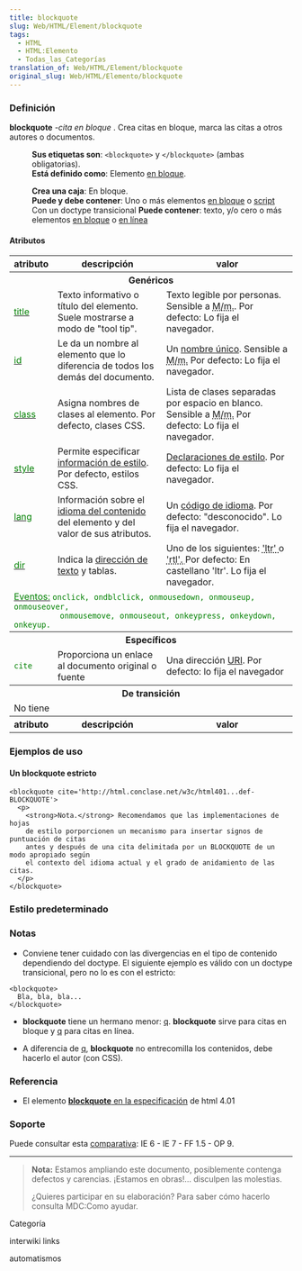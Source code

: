 ```yaml
---
title: blockquote
slug: Web/HTML/Element/blockquote
tags:
  - HTML
  - HTML:Elemento
  - Todas_las_Categorías
translation_of: Web/HTML/Element/blockquote
original_slug: Web/HTML/Elemento/blockquote
---
```

### Definición

**blockquote** -_cita en bloque_ . Crea citas en bloque, marca las citas a otros autores o documentos.

<dl><dd><strong>Sus etiquetas son</strong>: <code>&#x3C;blockquote></code> y <code>&#x3C;/blockquote></code> (ambas obligatorias).</dd><dd><strong>Está definido como</strong>: Elemento <a href="es/HTML/Elemento/Tipos_de_elementos#enbloque">en bloque</a>.</dd></dl>

<dl><dd><strong>Crea una caja</strong>: En bloque.</dd><dd><strong>Puede y debe contener</strong>: Uno o más elementos <a href="es/HTML/Elemento/Tipos_de_elementos#enbloque">en bloque</a> o <a href="es/HTML/Elemento/script">script</a></dd><dd>Con un doctype transicional <strong>Puede contener</strong>: texto, y/o cero o más elementos <a href="es/HTML/Elemento/Tipos_de_elementos#enbloque">en bloque</a> o <a href="es/HTML/Elemento/Tipos_de_elementos#enlinea">en línea</a></dd></dl>

#### Atributos

<table class="fullwidth-table standard-table">
  <tbody>
    <tr>
      <th>atributo</th>
      <th>descripción</th>
      <th>valor</th>
    </tr>
    <tr>
      <th colspan="3">Genéricos</th>
    </tr>
    <tr>
      <td>
        <a
          class="external"
          href="http://html.conclase.net/w3c/html401-es/struct/global.html#adef-title"
          ><span style="color: green">title</span></a
        >
      </td>
      <td>
        Texto informativo o título del elemento. Suele mostrarse a modo de "tool
        tip".
      </td>
      <td>
        Texto legible por personas. Sensible a
        <abbr title="diferencia entre Mayúsculas y minúsculas">M/m.</abbr>. Por
        defecto: Lo fija el navegador.
      </td>
    </tr>
    <tr>
      <td>
        <a
          class="external"
          href="http://html.conclase.net/w3c/html401-es/struct/global.html#adef-id"
          ><span style="color: green">id</span></a
        >
      </td>
      <td>
        Le da un nombre al elemento que lo diferencia de todos los demás del
        documento.
      </td>
      <td>
        Un
        <a
          class="external"
          href="http://html.conclase.net/w3c/html401-es/types.html#type-id"
          >nombre único</a
        >. Sensible a
        <abbr title="diferencia entre Máyusculas y minúsculas">M/m.</abbr> Por
        defecto: Lo fija el navegador.
      </td>
    </tr>
    <tr>
      <td>
        <a
          class="external"
          href="http://html.conclase.net/w3c/html401-es/struct/global.html#adef-class"
          ><span style="color: green">class</span></a
        >
      </td>
      <td>Asigna nombres de clases al elemento. Por defecto, clases CSS.</td>
      <td>
        Lista de clases separadas por espacio en blanco. Sensible a
        <abbr title="diferencia entre Máyusculas y minúsculas">M/m.</abbr> Por
        defecto: Lo fija el navegador.
      </td>
    </tr>
    <tr>
      <td>
        <a
          class="external"
          href="http://html.conclase.net/w3c/html401-es/present/styles.html#adef-style"
          ><span style="color: green">style</span></a
        >
      </td>
      <td>
        Permite especificar
        <a
          class="external"
          href="http://html.conclase.net/w3c/html401-es/present/styles.html"
          >información de estilo</a
        >. Por defecto, estilos CSS.
      </td>
      <td>
        <a
          class="external"
          href="http://html.conclase.net/w3c/html401-es/types.html#type-style"
          >Declaraciones de estilo</a
        >. Por defecto: Lo fija el navegador.
      </td>
    </tr>
    <tr>
      <td>
        <a
          class="external"
          href="http://html.conclase.net/w3c/html401-es/struct/dirlang.html#adef-lang"
          ><span style="color: green">lang</span></a
        >
      </td>
      <td>
        Información sobre el
        <a
          class="external"
          href="http://html.conclase.net/w3c/html401-es/struct/dirlang.html"
          >idioma del contenido</a
        >
        del elemento y del valor de sus atributos.
      </td>
      <td>
        Un
        <a
          class="external"
          href="http://html.conclase.net/w3c/html401-es/types.html#type-langcode"
          >código de idioma</a
        >. Por defecto: "desconocido". Lo fija el navegador.
      </td>
    </tr>
    <tr>
      <td>
        <a
          class="external"
          href="http://html.conclase.net/w3c/html401-es/struct/dirlang.html#adef-dir"
          ><span style="color: green">dir</span></a
        >
      </td>
      <td>
        Indica la
        <a
          class="external"
          href="http://html.conclase.net/w3c/html401-es/struct/dirlang.html"
          >dirección de texto</a
        >
        y tablas.
      </td>
      <td>
        Uno de los siguientes: <abbr title="Left-to-right">'ltr' </abbr>o
        <abbr title="Right-to-left">'rtl'. </abbr>Por defecto: En castellano
        'ltr'. Lo fija el navegador.
      </td>
    </tr>
    <tr>
      <td colspan="3">
        <a
          class="external"
          href="http://html.conclase.net/w3c/html401-es/interact/scripts.html#events"
          ><span style="color: green">Eventos:</span></a
        >
        <code style="color: green"
          >onclick, ondblclick, onmousedown, onmouseup, onmouseover,
          onmousemove, onmouseout, onkeypress, onkeydown, onkeyup.</code
        >
      </td>
    </tr>
    <tr>
      <th colspan="3">Específicos</th>
    </tr>
    <tr>
      <td><code style="color: green">cite</code></td>
      <td>Proporciona un enlace al documento original o fuente</td>
      <td>
        Una dirección
        <a
          class="external"
          href="http://html.conclase.net/w3c/html401-es/types.html#h-6.4"
          >URI</a
        >. Por defecto: lo fija el navegador
      </td>
    </tr>
    <tr>
      <th colspan="3">De transición</th>
    </tr>
    <tr>
      <td colspan="3">No tiene</td>
    </tr>
    <tr>
      <th>atributo</th>
      <th>descripción</th>
      <th>valor</th>
    </tr>
  </tbody>
</table>

### Ejemplos de uso

#### Un **blockquote** estricto

```
<blockquote cite='http://html.conclase.net/w3c/html401...def-BLOCKQUOTE'>
  <p>
    <strong>Nota.</strong> Recomendamos que las implementaciones de hojas
    de estilo porporcionen un mecanismo para insertar signos de puntuación de citas
    antes y después de una cita delimitada por un BLOCKQUOTE de un modo apropiado según
    el contexto del idioma actual y el grado de anidamiento de las citas.
  </p>
</blockquote>
```

### Estilo predeterminado

### Notas

- Conviene tener cuidado con las divergencias en el tipo de contenido dependiendo del doctype. El siguiente ejemplo es válido con un doctype transicional, pero no lo es con el estricto:

```
<blockquote>
  Bla, bla, bla...
</blockquote>
```

- **blockquote** tiene un hermano menor: [q](es/HTML/Elemento/q). **blockquote** sirve para citas en bloque y [q](es/HTML/Elemento/q) para citas en línea.

<!---->

- A diferencia de [q](es/HTML/Elemento/q), **blockquote** no entrecomilla los contenidos, debe hacerlo el autor (con CSS).

### Referencia

- El elemento [**blockquote** en la especificación](http://html.conclase.net/w3c/html401-es/struct/text.html#edef-BLOCKQUOTE) de html 4.01

### Soporte

Puede consultar esta [comparativa](http://www.webdevout.net/browser_support_html.php#support-html401-blockquote): IE 6 - IE 7 - FF 1.5 - OP 9.

---

> **Nota:** Estamos ampliando este documento, posiblemente contenga defectos y carencias. ¡Estamos en obras!... disculpen las molestias.
>
> ¿Quieres participar en su elaboración? Para saber cómo hacerlo consulta MDC:Como ayudar.

Categoría

interwiki links

automatismos

